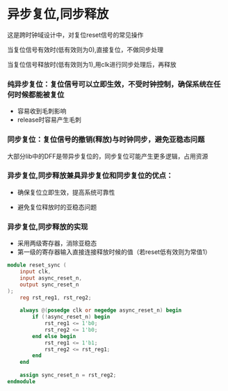 # 异步复位,同步释放

这是跨时钟域设计中，对复位reset信号的常见操作

当复位信号有效时(低有效则为0),直接复位，不做同步处理

当复位信号释放时(低有效则为1),用clk进行同步处理后，再释放

### 纯异步复位：复位信号可以立即生效，不受时钟控制，确保系统在任何时候都能被复位

- 容易收到毛刺影响
- release时容易产生毛刺

### 同步复位：复位信号的撤销(释放)与时钟同步，避免亚稳态问题

大部分lib中的DFF是带异步复位的，同步复位可能产生更多逻辑，占用资源

### 异步复位,同步释放兼具异步复位和同步复位的优点：

 - 确保复位立即生效，提高系统可靠性

 - 避免复位释放时的亚稳态问题

### 异步复位,同步释放的实现

- 采用两级寄存器，消除亚稳态
- 第一级的寄存器输入直接连接释放时候的值（若reset低有效则为常值1）

```verilog
module reset_sync (
    input clk,
    input async_reset_n,
    output sync_reset_n
);
    reg rst_reg1, rst_reg2;
    
    always @(posedge clk or negedge async_reset_n) begin
        if (!async_reset_n) begin
            rst_reg1 <= 1'b0;
            rst_reg2 <= 1'b0;
        end else begin
            rst_reg1 <= 1'b1;
            rst_reg2 <= rst_reg1;
        end
    end
    
    assign sync_reset_n = rst_reg2;
endmodule
```






